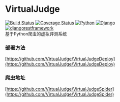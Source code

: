 # VirtualJudge
[![Build Status](https://travis-ci.org/VirtualJudge/VirtualJudge.svg?branch=master)](https://travis-ci.org/VirtualJudge/VirtualJudge)
[![Coverage Status](https://coveralls.io/repos/github/VirtualJudge/VirtualJudge/badge.svg?branch=master)](https://coveralls.io/github/VirtualJudge/VirtualJudge?branch=master)
[![Python](https://img.shields.io/badge/Python-3.6.5-blue.svg)](https://img.shields.io/badge/Python-3.6.5-blue.svg)
[![Django](https://img.shields.io/badge/Django-2.0.4-blue.svg)](https://img.shields.io/badge/Django-2.0.4-blue.svg)
[![djangorestframework](https://img.shields.io/badge/djangorestframework-3.8.2-blue.svg)](https://img.shields.io/badge/djangorestframework-3.8.2-blue.svg)  
基于Python爬虫的虚拟评测系统  

### 部署方法
[https://github.com/VirtualJudge/VirtualJudgeDeploy](https://github.com/VirtualJudge/VirtualJudgeDeploy)

### 爬虫地址
[https://github.com/VirtualJudge/VirtualJudgeSpider](https://github.com/VirtualJudge/VirtualJudgeSpider)

